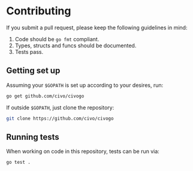 # Contributing

If you submit a pull request, please keep the following guidelines in mind:

1. Code should be `go fmt` compliant.
2. Types, structs and funcs should be documented.
3. Tests pass.

## Getting set up

Assuming your `$GOPATH` is set up according to your desires, run:

```sh
go get github.com/civo/civogo
```

If outside `$GOPATH`, just clone the repository:

```sh
git clone https://github.com/civo/civogo
```

## Running tests

When working on code in this repository, tests can be run via:

```sh
go test .
```
